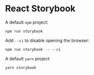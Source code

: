# React Storybook

A default `npm` project:

	npm run storybook

Add `--ci` to disable opening the browser:

	npm run storybook -- --ci

A default `yarn` project:

	yarn storybook
